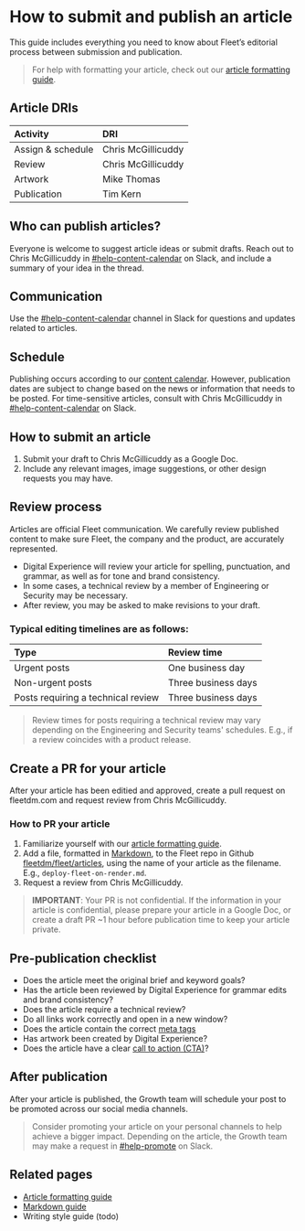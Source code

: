 # How to submit and publish an article

This guide includes everything you need to know about Fleet’s editorial process between submission and publication.

> For help with formatting your article, check out our [article formatting guide](./article-formatting-guide).

## Article DRIs

| Activity | DRI |
|:---------|:----|
| Assign & schedule | Chris McGillicuddy |
| Review | Chris McGillicuddy |
| Artwork | Mike Thomas |
| Publication | Tim Kern |

## Who can publish articles?

Everyone is welcome to suggest article ideas or submit drafts. Reach out to Chris McGillicuddy in [#help-content-calendar](https://fleetdm.slack.com/archives/C03PH3BBVSM) on Slack, and include a summary of your idea in the thread.

## Communication

Use the [#help-content-calendar](https://fleetdm.slack.com/archives/C03PH3BBVSM) channel in Slack for questions and updates related to articles.

## Schedule

Publishing occurs according to our [content calendar](https://docs.google.com/spreadsheets/d/1IzpoIfTc7cqc9g8w20fQfap3GFcrqgOaiPrpCkowcvA/edit?usp=sharing). However, publication dates are subject to change based on the news or information that needs to be posted. For time-sensitive articles, consult with Chris McGillicuddy in [#help-content-calendar](https://fleetdm.slack.com/archives/C03PH3BBVSM) on Slack.

## How to submit an article

1. Submit your draft to Chris McGillicuddy as a Google Doc. 
2. Include any relevant images, image suggestions, or other design requests you may have.

## Review process

Articles are official Fleet communication. We carefully review published content to make sure Fleet, the company and the product, are accurately represented.

- Digital Experience will review your article for spelling, punctuation, and grammar, as well as for tone and brand consistency. 
- In some cases, a technical review by a member of Engineering or Security may be necessary. 
- After review, you may be asked to make revisions to your draft.

### Typical editing timelines are as follows:

| Type | Review time |
|:-----|:------------|
| Urgent posts |One business day |
| Non-urgent posts | Three business days | 
| Posts requiring a technical review | Three business days |

> Review times for posts requiring a technical review may vary depending on the Engineering and Security teams' schedules. E.g., if a review coincides with a product release.

## Create a PR for your article

After your article has been editied and approved, create a pull request on fleetdm.com and request review from Chris McGillicuddy.

### How to PR your article   

1. Familiarize yourself with our [article formatting guide](./article-formatting-guide).
2. Add a file, formatted in [Markdown](./markdown-guide), to the Fleet repo in Github [fleetdm/fleet/articles](https://github.com/fleetdm/fleet/tree/main/articles), using the name of your article as the filename. E.g., `deploy-fleet-on-render.md`.
3. Request a review from Chris McGillicuddy. 

> **IMPORTANT**: Your PR is not confidential. If the information in your article is confidential, please prepare your article in a Google Doc, or create a draft PR ~1 hour before publication time to keep your article private.

## Pre-publication checklist

- Does the article meet the original brief and keyword goals?
- Has the article been reviewed by Digital Experience for grammar edits and brand consistency?
- Does the article require a technical review?
- Do all links work correctly and open in a new window?
- Does the article contain the correct [meta tags](./article-formatting-guide.md#meta-tags)
- Has artwork been created by Digital Experience?
- Does the article have a clear [call to action (CTA)](./article-formatting-guide.md#customizable-cta)?

## After publication

After your article is published, the Growth team will schedule your post to be promoted across our social media channels.

> Consider promoting your article on your personal channels to help achieve a bigger impact. Depending on the article, the Growth team may make a request in [#help-promote](https://fleetdm.slack.com/archives/C026W5TC10V) on Slack.

## Related pages
- [Article formatting guide](./article-formatting-guide)
- [Markdown guide](./markdown-guide)
- Writing style guide (todo)

<meta name="maintainedBy" value="chris-mcgillicuddy">
<meta name="title" value="How to submit and publish an article">
